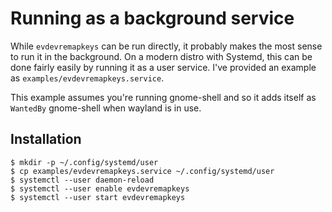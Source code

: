 Running as a background service
===============================

While `evdevremapkeys` can be run directly, it probably makes the most
sense to run it in the background. On a modern distro with Systemd,
this can be done fairly easily by running it as a user service. I've
provided an example as `examples/evdevremapkeys.service`.

This example assumes you're running gnome-shell and so it adds itself
as `WantedBy` gnome-shell when wayland is in use.

Installation
------------

```shell
$ mkdir -p ~/.config/systemd/user
$ cp examples/evdevremapkeys.service ~/.config/systemd/user
$ systemctl --user daemon-reload
$ systemctl --user enable evdevremapkeys
$ systemctl --user start evdevremapkeys
```
